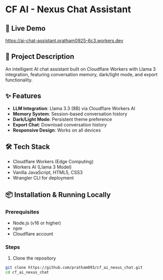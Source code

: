 # CF AI - Nexus Chat Assistant

## 🚀 Live Demo
https://ai-chat-assistant.pratham0925-6c3.workers.dev

## 📝 Project Description
An intelligent AI chat assistant built on Cloudflare Workers with Llama 3 integration, featuring conversation memory, dark/light mode, and export functionality.

## ✨ Features
- **LLM Integration**: Llama 3.3 (8B) via Cloudflare Workers AI
- **Memory System**: Session-based conversation history
- **Dark/Light Mode**: Persistent theme preference
- **Export Chat**: Download conversation history
- **Responsive Design**: Works on all devices

## 🛠️ Tech Stack
- Cloudflare Workers (Edge Computing)
- Workers AI (Llama 3 Model)
- Vanilla JavaScript, HTML5, CSS3
- Wrangler CLI for deployment

## 📦 Installation & Running Locally

### Prerequisites
- Node.js (v16 or higher)
- npm
- Cloudflare account

### Steps
1. Clone the repository
```bash
git clone https://github.com/pratham093/cf_ai_nexus_chat.git
cd cf_ai_nexus_chat

